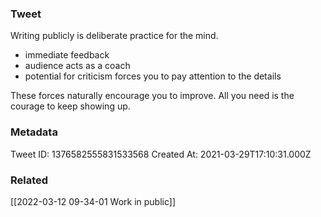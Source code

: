 ### Tweet
Writing publicly is deliberate practice for the mind.

- immediate feedback
- audience acts as a coach
- potential for criticism forces you to pay attention to the details

These forces naturally encourage you to improve. All you need is the courage to keep showing up.

### Metadata
Tweet ID: 1376582555831533568
Created At: 2021-03-29T17:10:31.000Z

### Related
[[2022-03-12 09-34-01 Work in public]]

